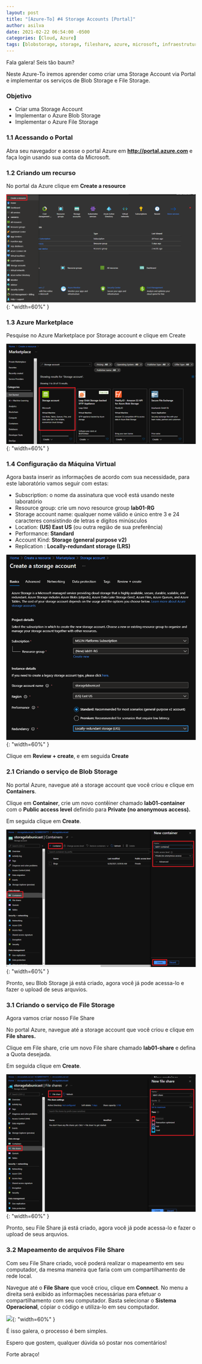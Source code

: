 ```yaml
---
layout: post
title: "[Azure-To] #4 Storage Accounts [Portal]"
author: asilva
date: 2021-02-22 06:54:00 -0500
categories: [Cloud, Azure]
tags: [blobstorage, storage, fileshare, azure, microsoft, infraestrutura]
---
```


Fala galera! Seis tão baum?

Neste Azure-To iremos aprender como criar uma Storage Account via Portal e implementar os serviços de Blob Storage e File Storage.

### **Objetivo**

* Criar uma Storage Account
* Implementar o Azure Blob Storage
* Implementar o Azure File Storage

### **1.1 Acessando o Portal**

Abra seu navegador e acesse o portal Azure em **http://portal.azure.com** e faça login usando sua conta da Microsoft.

### **1.2 Criando um recurso**

No portal da Azure clique em **Create a resource**

![](/assets/img/02/storage1.png){: "width=60%" }

### **1.3 Azure Marketplace**

Pesquise no Azure Marketplace por  Storage account e clique em Create

![](/assets/img/02/storage2.png){: "width=60%" }

### **1.4 Configuração da Máquina Virtual**

Agora basta inserir as informações de acordo com sua necessidade, para este laboratório vamos seguir com estas:

* Subscription: o nome da assinatura que você está usando neste laboratório
* Resource group: crie um novo resource group **lab01-RG**
* Storage account name:  qualquer nome válido e único entre 3 e 24 caracteres consistindo de letras e dígitos minúsculos
* Location: **(US) East US** (ou outra região de sua preferência)
* Performance: **Standard**
* Account Kind:  **Storage (general purpose v2)**
* Replication :  **Locally-redundant storage (LRS)**

![](/assets/img/02/storage3.png){: "width=60%" }

Clique em **Review + create**, e em seguida **Create**

### **2.1 Criando o serviço de Blob Storage**

No portal Azure, navegue até a storage account que você criou e clique em **Containers**.

Clique em **Container**, crie um novo contêiner chamado **lab01-container** com o **Public access level** definido para **Private (no anonymous access).**

Em seguida clique em **Create**.

![](/assets/img/02/storage4.png){: "width=60%" }

Pronto, seu Blob Storage já está criado, agora você já pode acessa-lo e fazer o upload de seus arquvios.

### **3.1 Criando o serviço de File Storage**

Agora vamos criar nosso File Share

No portal Azure, navegue até a storage account que você criou e clique em **File shares.**

Clique em File share, crie um novo File share chamado **lab01-share** e defina a Quota desejada.

Em seguida clique em **Create**.

![](/assets/img/02/storage5.png){: "width=60%" }

Pronto, seu File Share já está criado, agora você já pode acessa-lo e fazer o upload de seus arquvios.

### **3.2 Mapeamento de arquivos File Share**

Com seu File Share criado, você poderá realizar o mapeamento em seu computador, da mesma maneira que faria com um compartilhamento de rede local.

Navegue até o **File Share** que você criou, clique em **Connect**. No menu a direita será exibido as informações necessárias para efetuar o compartilhamento com seu computador. Basta selecionar o **Sistema Operacional**, cópiar o código e utiliza-lo em seu computador.

![](//assets/img/02/storage6.png){: "width=60%" }

É isso galera, o processo é bem simples.

Espero que gostem, qualquer dúvida só postar nos comentários!

Forte abraço!